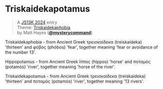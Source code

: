 # Triskaidekapotamus

> A [JS13K 2024](https://2024.js13kgames.com) entry<br />
> Theme: [Triskaidekaphobia](https://medium.com/js13kgames/js13kgames-2024-start-and-theme-announcement-5d734f77da68)<br />
> by Matt Hayes (**[@mysterycommand](https://github.com/mysterycommand)**)

Triskaidekaphobia - from Ancient Greek τρεισκαίδεκα (treiskaídeka) 'thirteen' and φόβος (phóbos) 'fear', together meaning 'fear or avoidance of the number 13'.

Hippopotamus - from Ancient Greek ἵππος (híppos) 'horse' and ποταμός (potamós) 'river', together meaning 'horse of the river'.

Triskaidekapotamus - from Ancient Greek τρεισκαίδεκα (treiskaídeka) 'thirteen' and ποταμός (potamós) 'river', together meaning '13 rivers'.
